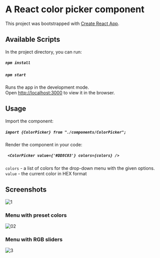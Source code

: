 # A React color picker component <ColorPicker>

This project was bootstrapped with [Create React App](https://github.com/facebook/create-react-app).

## Available Scripts

In the project directory, you can run:

##### `npm install`
##### `npm start`

Runs the app in the development mode.\
Open [http://localhost:3000](http://localhost:3000) to view it in the browser.

## Usage

Import the component:
##### `import {ColorPicker} from "./components/ColorPicker";`

Render the component in your code:
##### ` <ColorPicker value={'#DD8C03'} colors={colors} />`
`colors` - a list of colors for the drop-down menu with the given options.
`value` - the current color in HEX format 

## Screenshots
  ![1](https://user-images.githubusercontent.com/59361675/119330758-40e49700-bc8f-11eb-9cc1-0588c218ab66.png)

### Menu with preset colors 
  ![02](https://user-images.githubusercontent.com/59361675/119331043-91f48b00-bc8f-11eb-84f9-ec9b43328aa8.png)
  
### Menu with RGB sliders
  ![3](https://user-images.githubusercontent.com/59361675/119331388-f879a900-bc8f-11eb-931b-c36f60f6da9d.png)
